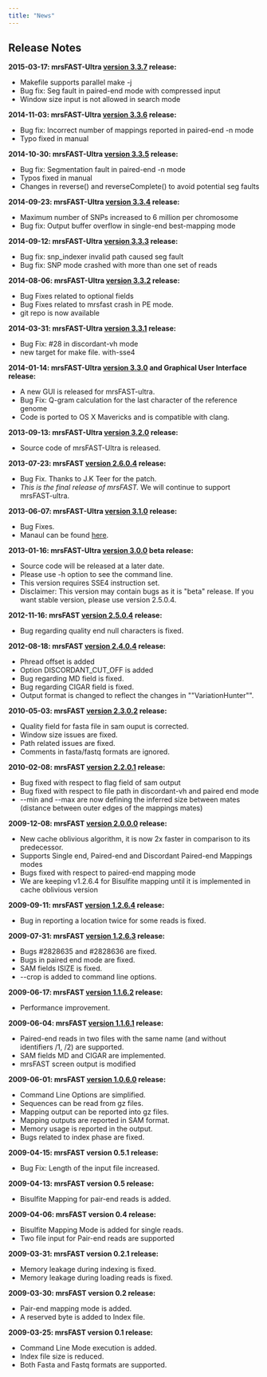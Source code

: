 ```yaml
---
title: "News"
---
```


## Release Notes

**2015-03-17: mrsFAST-Ultra [version 3.3.7](https://github.com/sfu-compbio/mrsfast/releases/tag/v3.3.7) release:**

- Makefile supports parallel make -j
- Bug fix: Seg fault in paired-end mode with compressed input
- Window size input is not allowed in search mode

**2014-11-03: mrsFAST-Ultra [version 3.3.6](https://github.com/sfu-compbio/mrsfast/releases/tag/v3.3.6) release:**

-	Bug fix: Incorrect number of mappings reported in paired-end -n mode
-	Typo fixed in manual

**2014-10-30: mrsFAST-Ultra [version 3.3.5](https://github.com/sfu-compbio/mrsfast/releases/tag/v3.3.5) release:**

-	Bug fix: Segmentation fault in paired-end -n mode
-	Typos fixed in manual
-	Changes in reverse() and reverseComplete() to avoid potential seg faults

**2014-09-23: mrsFAST-Ultra [version 3.3.4](https://github.com/sfu-compbio/mrsfast/releases/tag/v3.3.4) release:**

-	Maximum number of SNPs increased to 6 million per chromosome
-	Bug fix: Output buffer overflow in single-end best-mapping mode

**2014-09-12: mrsFAST-Ultra [version 3.3.3](https://github.com/sfu-compbio/mrsfast/releases/tag/v3.3.3) release:**

-	Bug fix: snp_indexer invalid path caused seg fault
-	Bug fix: SNP mode crashed with more than one set of reads

**2014-08-06: mrsFAST-Ultra [version 3.3.2](https://github.com/sfu-compbio/mrsfast/releases/tag/v3.3.2) release:**

-	Bug Fixes related to optional fields
-	Bug Fixes related to mrsfast crash in PE mode.
-	git repo is now available
	
**2014-03-31: mrsFAST-Ultra [version 3.3.1](https://github.com/sfu-compbio/mrsfast/releases/tag/v3.3.1) release:**

-	Bug Fix: #28 in discordant-vh mode
-	new target for make file. with-sse4
	
**2014-01-14: mrsFAST-Ultra [version 3.3.0](https://github.com/sfu-compbio/mrsfast/releases/tag/v3.3.0) and Graphical User Interface release:**

-	A new GUI is released for mrsFAST-ultra.
-	Bug Fix: Q-gram calculation for the last character of the reference genome
-	Code is ported to OS X Mavericks and is compatible with clang.

**2013-09-13: mrsFAST-Ultra [version 3.2.0](https://github.com/sfu-compbio/mrsfast/releases/tag/v3.2.0) release:**

-	Source code of mrsFAST-Ultra is released.

**2013-07-23: mrsFAST [version 2.6.0.4](https://github.com/sfu-compbio/mrsfast/releases/tag/v2.6.0.4) release:**

-	Bug Fix. Thanks to J.K Teer for the patch.
- *This is the final release of mrsFAST.* We will continue to support mrsFAST-ultra.

**2013-06-07: mrsFAST-Ultra [version 3.1.0](https://github.com/sfu-compbio/mrsfast/releases/tag/v3.1.0) release:**

-	Bug Fixes.
-	Manaul can be found [here](http://github.com/sfu-compbio/mrsfast/blob/master/README.md).

**2013-01-16: mrsFAST-Ultra [version 3.0.0](https://github.com/sfu-compbio/mrsfast/releases/tag/v3.0.0) beta release:**

-	Source code will be released at a later date. 
-	Please use -h option to see the command line.
-	This version requires SSE4 instruction set.
-	Disclaimer: This version may contain bugs as it is "beta" release. If you want stable version, please use version 2.5.0.4.

**2012-11-16: mrsFAST [version 2.5.0.4](https://github.com/sfu-compbio/mrsfast/releases/tag/v2.5.0.4) release:**

-	Bug regarding quality end null characters is fixed.

**2012-08-18: mrsFAST [version 2.4.0.4](https://github.com/sfu-compbio/mrsfast/releases/tag/v2.4.0.4) release:**

-	Phread offset is added
-	Option DISCORDANT_CUT_OFF is added
-	Bug regarding MD field is fixed.
-	Bug regarding CIGAR field is fixed.
-	Output format is changed to reflect the changes in ""VariationHunter"".

**2010-05-03: mrsFAST [version 2.3.0.2](https://github.com/sfu-compbio/mrsfast/releases/tag/v2.3.0.2) release:**

-	Quality field for fasta file in sam ouput is corrected.
-	Window size issues are fixed.
-	Path related issues are fixed.
-	Comments in fasta/fastq formats are ignored.
	
**2010-02-08: mrsFAST [version 2.2.0.1](https://github.com/sfu-compbio/mrsfast/releases/tag/v2.2.0.1) release:**

-	Bug fixed with respect to flag field of sam output
-	Bug fixed with respect to file path in discordant-vh and paired end mode
-	--min and --max are now defining the inferred size between mates (distance between outer edges of the mappings mates)

**2009-12-08: mrsFAST [version 2.0.0.0](https://github.com/sfu-compbio/mrsfast/releases/tag/v2.0.0.0) release:**

-	New cache oblivious algorithm, it is now 2x faster in comparison to its predecessor.
-	Supports Single end, Paired-end and Discordant Paired-end Mappings modes
-	Bugs fixed with respect to paired-end mapping mode
-	We are keeping v1.2.6.4 for Bisulfite mapping until it is implemented in cache oblivious version

**2009-09-11: mrsFAST [version 1.2.6.4](https://github.com/sfu-compbio/mrsfast/releases/tag/v1.2.6.4) release:**

-	Bug in reporting a location twice for some reads is fixed.

**2009-07-31: mrsFAST [version 1.2.6.3](https://github.com/sfu-compbio/mrsfast/releases/tag/v1.2.6.3) release:**

-	Bugs #2828635 and #2828636 are fixed.
-	Bugs in paired end mode are fixed.
-	SAM fields ISIZE is fixed.
-	--crop is added to command line options.

**2009-06-17: mrsFAST [version 1.1.6.2](https://github.com/sfu-compbio/mrsfast/releases/tag/v1.1.6.2) release:**

- Performance improvement.

**2009-06-04: mrsFAST [version 1.1.6.1](https://github.com/sfu-compbio/mrsfast/releases/tag/v1.1.6.1) release:**

-	Paired-end reads in two files with the same name (and without identifiers /1, /2) are supported.
-	SAM fields MD and CIGAR are implemented.
-	mrsFAST screen output is modified

**2009-06-01: mrsFAST [version 1.0.6.0](https://github.com/sfu-compbio/mrsfast/releases/tag/v1.0.6.0) release:**

-	Command Line Options are simplified.
-	Sequences can be read from gz files.
-	Mapping output can be reported into gz files. 
-	Mapping outputs are reported in SAM format.
-	Memory usage is reported in the output.
-	Bugs related to index phase are fixed. 

**2009-04-15: mrsFAST version 0.5.1 release:**

-	Bug Fix: Length of the input file increased.

**2009-04-13: mrsFAST version 0.5 release:**

-	Bisulfite Mapping for pair-end reads is added.

**2009-04-06: mrsFAST version 0.4 release:**

-	Bisulfite Mapping Mode is added for single reads.
-	Two file input for Pair-end reads are supported

**2009-03-31: mrsFAST version 0.2.1 release:**

-	Memory leakage during indexing is fixed.
-	Memory leakage during loading reads is fixed.

**2009-03-30: mrsFAST version 0.2 release:**

-	Pair-end mapping mode is added.
-	A reserved byte is added to Index file.

**2009-03-25: mrsFAST version 0.1 release:**
			
-	Command Line Mode execution is added.
-	Index file size is reduced.
-	Both Fasta and Fastq formats are supported. 
